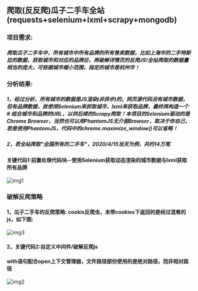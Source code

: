 ## 爬取(反反爬)瓜子二手车全站(requests+selenium+lxml+scrapy+mongodb)
### 项目需求: 
##### 爬取瓜子二手车中，所有城市中所有品牌的所有售卖数据，比如上海市的二手特斯拉的数据，获取城市和对应的品牌后，再破解详情页的反爬JS!全站爬取的数据量相当的庞大，可依据城市缩小范围，指定的城市是杭州市！
### 分析结果:
##### 1，经过分析，所有城市的数据是JS渲染(非异步)的，网页源代码没有城市数据，但有品牌数据，故使用Selenium来抓取城市，lxml来获取品牌，最终再构造一个# 结合城市和品牌的URL，以供后续的Scrapy爬取！本项目的Selenium驱动的是Chrome Browser，当然也可以用PhantomJS无介面Browser，取决于你自己，若是使用PhantomJS，代码中的chrome.maximize_window()可以省略！
##### 2，若全站爬取"全国所有的二手车"，2020/4/15当天为例，共约14万笔

#### 关键代码1:前置处理代码块--使用Selenium获取动态渲染的城市数据与lxml获取所有品牌

![img1](https://github.com/ziliang-wang/Scrapy2/blob/master/guazi/images/%E5%BE%AE%E4%BF%A1%E6%88%AA%E5%9B%BE_20200331200127.png)

### 破解反爬策略
#### 1，瓜子二手车的反爬策略: cookis反爬虫，未带cookies下返回的是经过混肴的js，如下图:
![img3](https://github.com/ziliang-wang/Scrapy2/blob/master/guazi/images/%E5%BE%AE%E4%BF%A1%E6%88%AA%E5%9B%BE_20200415165830.png)
#### 2，关键代码2:自定义中间件/破解反爬js
#### with语句配合open上下文管理器，文件路径部份使用的是绝对路径，而非相对路径

![img2](https://github.com/ziliang-wang/Scrapy2/blob/master/guazi/images/%E5%BE%AE%E4%BF%A1%E6%88%AA%E5%9B%BE_20200331202024.png)

